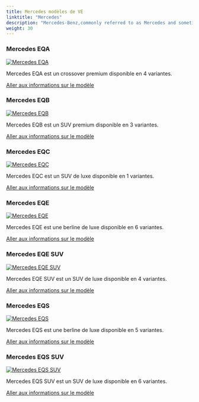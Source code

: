 ```yaml
---
title: Mercedes modèles de VE
linktitle: "Mercedes"
description: "Mercedes-Benz,commonly referred to as Mercedes and sometimes as Benz, is a German luxury and commercial vehicle automotive brand established in 1926. By 2022, Mercedes-Benz will have battery electric vehicles (BEV) in all segments the company serves. "
weight: 30
---
```

<!-- markdownlint-disable MD033 -->
<!-- markdownlint-disable MD010 -->


<div class="container p-3 mb-4 bg-body-tertiary rounded border">
<h3> Mercedes EQA</h3>
	<div class="row">
		<div class="col col-12 col-md-6">
			<a href="eqa"><img src="https://media.evkx.net/multimedia/models/mercedes/eqa/eqa_250/main_1_st.jpg" class="img-fluid" alt="Mercedes EQA" ></a>
		</div>
		<div class="col col-12 col-md-6">
<p>
Mercedes EQA est un crossover premium disponible en 4 variantes.
</p>
	<a href="eqa/" class="btn btn-outline-primary" role="button">Aller aux informations sur le modèle</a>
		</div>
	</div>
</div>
<div class="container p-3 mb-4 bg-body-tertiary rounded border">
<h3> Mercedes EQB</h3>
	<div class="row">
		<div class="col col-12 col-md-6">
			<a href="eqb"><img src="https://media.evkx.net/multimedia/models/mercedes/eqb/eqb_250/main_1_st.jpg" class="img-fluid" alt="Mercedes EQB" ></a>
		</div>
		<div class="col col-12 col-md-6">
<p>
Mercedes EQB est un SUV premium disponible en 3 variantes.
</p>
	<a href="eqb/" class="btn btn-outline-primary" role="button">Aller aux informations sur le modèle</a>
		</div>
	</div>
</div>
<div class="container p-3 mb-4 bg-body-tertiary rounded border">
<h3> Mercedes EQC</h3>
	<div class="row">
		<div class="col col-12 col-md-6">
			<a href="eqc"><img src="https://media.evkx.net/multimedia/models/mercedes/eqc/eqc_400_4matic/main_1_st.jpg" class="img-fluid" alt="Mercedes EQC" ></a>
		</div>
		<div class="col col-12 col-md-6">
<p>
Mercedes EQC est un SUV de luxe disponible en 1 variantes.
</p>
	<a href="eqc/" class="btn btn-outline-primary" role="button">Aller aux informations sur le modèle</a>
		</div>
	</div>
</div>
<div class="container p-3 mb-4 bg-body-tertiary rounded border">
<h3> Mercedes EQE</h3>
	<div class="row">
		<div class="col col-12 col-md-6">
			<a href="eqe"><img src="https://media.evkx.net/multimedia/models/mercedes/eqe/eqe_300/main_1_st.jpg" class="img-fluid" alt="Mercedes EQE" ></a>
		</div>
		<div class="col col-12 col-md-6">
<p>
Mercedes EQE est une berline de luxe disponible en 6 variantes.
</p>
	<a href="eqe/" class="btn btn-outline-primary" role="button">Aller aux informations sur le modèle</a>
		</div>
	</div>
</div>
<div class="container p-3 mb-4 bg-body-tertiary rounded border">
<h3> Mercedes EQE SUV</h3>
	<div class="row">
		<div class="col col-12 col-md-6">
			<a href="eqe_suv"><img src="https://media.evkx.net/multimedia/models/mercedes/eqe_suv/eqe_43_4matic_suv/main_1_st.jpg" class="img-fluid" alt="Mercedes EQE SUV" ></a>
		</div>
		<div class="col col-12 col-md-6">
<p>
Mercedes EQE SUV est un SUV de luxe disponible en 4 variantes.
</p>
	<a href="eqe_suv/" class="btn btn-outline-primary" role="button">Aller aux informations sur le modèle</a>
		</div>
	</div>
</div>
<div class="container p-3 mb-4 bg-body-tertiary rounded border">
<h3> Mercedes EQS</h3>
	<div class="row">
		<div class="col col-12 col-md-6">
			<a href="eqs"><img src="https://media.evkx.net/multimedia/models/mercedes/eqs/eqs_450plus/main_1_st.jpg" class="img-fluid" alt="Mercedes EQS" ></a>
		</div>
		<div class="col col-12 col-md-6">
<p>
Mercedes EQS est une berline de luxe disponible en 5 variantes.
</p>
	<a href="eqs/" class="btn btn-outline-primary" role="button">Aller aux informations sur le modèle</a>
		</div>
	</div>
</div>
<div class="container p-3 mb-4 bg-body-tertiary rounded border">
<h3> Mercedes EQS SUV</h3>
	<div class="row">
		<div class="col col-12 col-md-6">
			<a href="eqs_suv"><img src="https://media.evkx.net/multimedia/models/mercedes/eqs_suv/eqs_450plus_suv/main_1_st.jpg" class="img-fluid" alt="Mercedes EQS SUV" ></a>
		</div>
		<div class="col col-12 col-md-6">
<p>
Mercedes EQS SUV est un SUV de luxe disponible en 6 variantes.
</p>
	<a href="eqs_suv/" class="btn btn-outline-primary" role="button">Aller aux informations sur le modèle</a>
		</div>
	</div>
</div>
